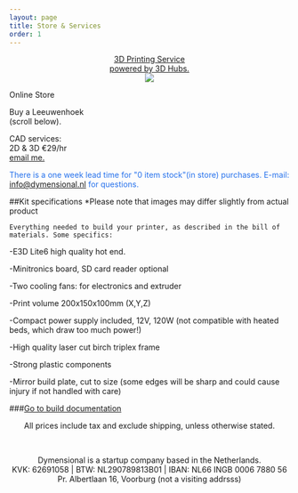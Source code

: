 ```yaml
---
layout: page
title: Store & Services
order: 1
---
```


<div class="grid">
<div class="col-1-3 btn-red" align="center" >
<p>
  <a href="https://www.3dhubs.com/den-haag/hubs/dymensional/3dprint">
  3D Printing Service <br> powered by 3D Hubs.</a>
  <br><img src="https://www.3dhubs.com/sites/default/files/logo-heart-white-gradient-30px.png?hubid=31829">
</p>
</div>


<div class="col-2-3 btn-green">
<p>Online Store</p>
<p>Buy a Leeuwenhoek <br>(scroll below).</p>
<!-- insert down arrow -->
</div>

<div class="col-3-3 btn-red">
<p>CAD services: <br>2D & 3D €29/hr<br> <a href="mailto:bislip@dymensional.nl">email me.</a></p>
</div>
<p style="color:#2571ec;"> There is a one week lead time for "0 item stock"(in store) purchases. E-mail: <a href="mailto:info@dymensional.nl">info@dymensional.nl</a> for questions.</p>
</div>

<div id="my-store-6571045"></div>
<div>
<script type="text/javascript" src="http://app.ecwid.com/script.js?6571045" charset="utf-8"></script><script type="text/javascript"> xProductBrowser("categoriesPerRow=3","views=grid(3,3) list(10) table(20)","categoryView=grid","searchView=list","id=my-store-6571045");</script>
</div>

##Kit specifications
*Please note that images may differ slightly from actual product

	Everything needed to build your printer, as described in the bill of materials. Some specifics:

-E3D Lite6 high quality hot end.

-Minitronics board, SD card reader optional

-Two cooling fans: for electronics and extruder

-Print volume 200x150x100mm (X,Y,Z)

-Compact power supply included, 12V, 120W (not compatible with heated beds, which draw too much power!)

-High quality laser cut birch triplex frame

-Strong plastic components

-Mirror build plate, cut to size (some edges will be sharp and could cause injury if not handled with care)


###[Go to build documentation](http://dymensional.github.io/build/)

<p align="center">All prices include tax and exclude shipping, unless otherwise stated.</p>
<p>&nbsp;</p>
<p align="center">Dymensional is a startup company based in the Netherlands.<br>
KVK: 62691058 | BTW: NL290789813B01 | IBAN: NL66 INGB 0006 7880 56 <br>
Pr. Albertlaan 16, Voorburg (not a visiting addrsss) </p>
